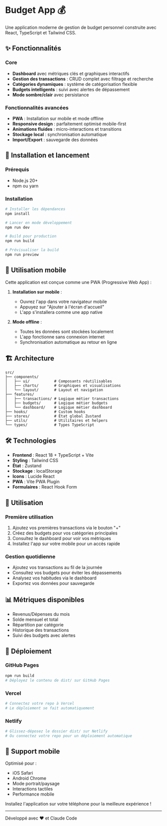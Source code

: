# Budget App 💰

Une application moderne de gestion de budget personnel construite avec React, TypeScript et Tailwind CSS.

## ✨ Fonctionnalités

### Core
- **Dashboard** avec métriques clés et graphiques interactifs
- **Gestion des transactions** : CRUD complet avec filtrage et recherche
- **Catégories dynamiques** : système de catégorisation flexible
- **Budgets intelligents** : suivi avec alertes de dépassement
- **Mode sombre/clair** avec persistance

### Fonctionnalités avancées
- **PWA** : Installation sur mobile et mode offline
- **Responsive design** : parfaitement optimisé mobile-first
- **Animations fluides** : micro-interactions et transitions
- **Stockage local** : synchronisation automatique
- **Import/Export** : sauvegarde des données

## 🚀 Installation et lancement

### Prérequis
- Node.js 20+ 
- npm ou yarn

### Installation
```bash
# Installer les dépendances
npm install

# Lancer en mode développement
npm run dev

# Build pour production
npm run build

# Prévisualiser la build
npm run preview
```

## 📱 Utilisation mobile

Cette application est conçue comme une PWA (Progressive Web App) :

1. **Installation sur mobile** :
   - Ouvrez l'app dans votre navigateur mobile
   - Appuyez sur "Ajouter à l'écran d'accueil"
   - L'app s'installera comme une app native

2. **Mode offline** :
   - Toutes les données sont stockées localement
   - L'app fonctionne sans connexion internet
   - Synchronisation automatique au retour en ligne

## 🏗️ Architecture

```
src/
├── components/
│   ├── ui/           # Composants réutilisables
│   ├── charts/       # Graphiques et visualisations
│   └── layout/       # Layout et navigation
├── features/
│   ├── transactions/ # Logique métier transactions
│   ├── budgets/      # Logique métier budgets
│   └── dashboard/    # Logique métier dashboard
├── hooks/            # Custom hooks
├── stores/           # État global Zustand
├── utils/            # Utilitaires et helpers
└── types/            # Types TypeScript
```

## 🛠️ Technologies

- **Frontend** : React 18 + TypeScript + Vite
- **Styling** : Tailwind CSS
- **État** : Zustand
- **Stockage** : localStorage
- **Icons** : Lucide React
- **PWA** : Vite PWA Plugin
- **Formulaires** : React Hook Form

## 🎯 Utilisation

### Première utilisation
1. Ajoutez vos premières transactions via le bouton "+"
2. Créez des budgets pour vos catégories principales
3. Consultez le dashboard pour voir vos métriques
4. Installez l'app sur votre mobile pour un accès rapide

### Gestion quotidienne
- Ajoutez vos transactions au fil de la journée
- Consultez vos budgets pour éviter les dépassements
- Analysez vos habitudes via le dashboard
- Exportez vos données pour sauvegarde

## 📊 Métriques disponibles

- Revenus/Dépenses du mois
- Solde mensuel et total
- Répartition par catégorie
- Historique des transactions
- Suivi des budgets avec alertes

## 🚀 Déploiement

### GitHub Pages
```bash
npm run build
# Déployez le contenu de dist/ sur GitHub Pages
```

### Vercel
```bash
# Connectez votre repo à Vercel
# Le déploiement se fait automatiquement
```

### Netlify
```bash
# Glissez-déposez le dossier dist/ sur Netlify
# Ou connectez votre repo pour un déploiement automatique
```

## 📱 Support mobile

Optimisé pour :
- iOS Safari
- Android Chrome
- Mode portrait/paysage
- Interactions tactiles
- Performance mobile

Installez l'application sur votre téléphone pour la meilleure expérience !

---

Développé avec ❤️ et Claude Code
